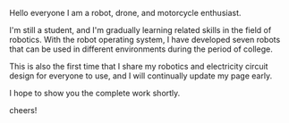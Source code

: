 Hello everyone
I am a robot, drone, and motorcycle enthusiast.

I'm still a student, and I'm gradually learning related skills in the field of robotics.
With the robot operating system, I have developed seven robots that can be used in different environments during the period of college.

This is also the first time that I share my robotics and electricity circuit design for everyone to use, and I will continually update my page early.

I hope to show you the complete work shortly.

cheers!
